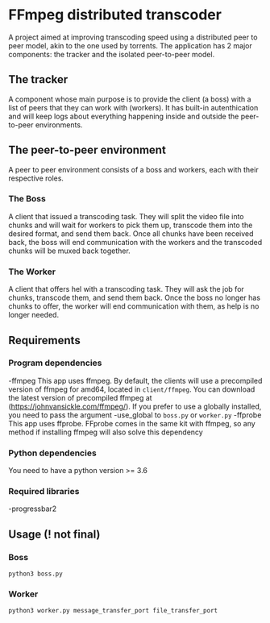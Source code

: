 # FFmpeg distributed transcoder

A project aimed at improving transcoding speed using a distributed
peer to peer model, akin to the one used by torrents. The application
has 2 major components: the tracker and the isolated peer-to-peer model.

## The tracker

A component whose main purpose is to provide the client (a boss) with a list
of peers that they can work with (workers). It has built-in autenthication and
will keep logs about everything happening inside and outside the peer-to-peer
environments.

## The peer-to-peer environment

A peer to peer environment consists of a boss and workers, each with their respective roles.

### The Boss

A client that issued a transcoding task. They will split the video file into chunks and will
wait for workers to pick them up, transcode them into the desired format, and send them back.
Once all chunks have been received back, the boss will end communication with the workers
and the transcoded chunks will be muxed back together.

### The Worker

A client that offers hel with a transcoding task. They will ask the job for chunks, transcode them,
and send them back. Once the boss no longer has chunks to offer, the worker will end communication with
them, as help is no longer needed.

## Requirements

### Program dependencies
-ffmpeg
This app uses ffmpeg. By default, the clients will use a precompiled version of ffmpeg for amd64, located in ```client/ffmpeg```.
You can download the latest version of precompiled ffmpeg at (https://johnvansickle.com/ffmpeg/). If you prefer to use a globally
installed, you need to pass the argument -use_global to ```boss.py``` or ```worker.py```
-ffprobe
This app uses ffprobe. FFprobe comes in the same kit with ffmpeg, so any method if installing ffmpeg will also solve
this dependency
### Python dependencies
You need to have a python version >= 3.6
### Required libraries
-progressbar2

## Usage (! not final)
### Boss
```python3 boss.py```
### Worker
```python3 worker.py message_transfer_port file_transfer_port```


